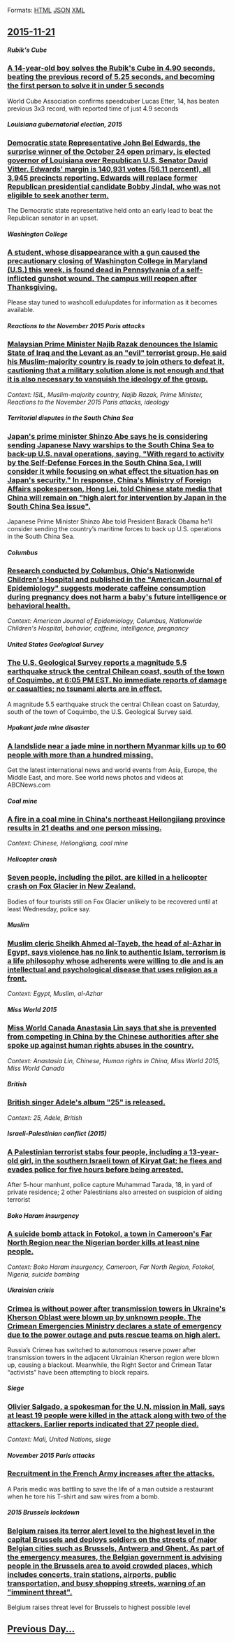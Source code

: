 
Formats: [HTML](2015/11/21/index.html)  [JSON](2015/11/21/index.json)  [XML](2015/11/21/index.xml)  

## [2015-11-21](/news/2015/11/21/index.md)

##### Rubik's Cube
### [A 14-year-old boy solves the Rubik's Cube in 4.90 seconds, beating the previous record of 5.25 seconds, and becoming the first person to solve it in under 5 seconds ](/news/2015/11/21/a-14-year-old-boy-solves-the-rubik-s-cube-in-4-90-seconds-beating-the-previous-record-of-5-25-seconds-and-becoming-the-first-person-to-sol.md)
World Cube Association confirms speedcuber Lucas Etter, 14, has beaten previous 3x3 record, with reported time of just 4.9 seconds

##### Louisiana gubernatorial election, 2015
### [Democratic state Representative John Bel Edwards, the surprise winner of the October 24 open primary, is elected governor of Louisiana over Republican U.S. Senator David Vitter. Edwards' margin is 140,931 votes (56.11 percent), all 3,945 precincts reporting. Edwards will replace former Republican presidential candidate Bobby Jindal, who was not eligible to seek another term. ](/news/2015/11/21/democratic-state-representative-john-bel-edwards-the-surprise-winner-of-the-october-24-open-primary-is-elected-governor-of-louisiana-over.md)
The Democratic state representative held onto an early lead to beat the Republican senator in an upset.

##### Washington College
### [A student, whose disappearance with a gun caused the precautionary closing of Washington College in Maryland (U.S.) this week, is found dead in Pennsylvania of a self-inflicted gunshot wound. The campus will reopen after Thanksgiving. ](/news/2015/11/21/a-student-whose-disappearance-with-a-gun-caused-the-precautionary-closing-of-washington-college-in-maryland-u-s-this-week-is-found-dead.md)
Please stay tuned to washcoll.edu/updates for information as it becomes available.

##### Reactions to the November 2015 Paris attacks
### [Malaysian Prime Minister Najib Razak denounces the Islamic State of Iraq and the Levant as an "evil" terrorist group. He said his Muslim-majority country is ready to join others to defeat it, cautioning that a military solution alone is not enough and that it is also necessary to vanquish the ideology of the group. ](/news/2015/11/21/malaysian-prime-minister-najib-razak-denounces-the-islamic-state-of-iraq-and-the-levant-as-an-evil-terrorist-group-he-said-his-muslim-maj.md)
_Context: ISIL, Muslim-majority country, Najib Razak, Prime Minister, Reactions to the November 2015 Paris attacks, ideology_

##### Territorial disputes in the South China Sea
### [Japan's prime minister Shinzo Abe says he is considering sending Japanese Navy warships to the South China Sea to back-up U.S. naval operations, saying, "With regard to activity by the Self-Defense Forces in the South China Sea, I will consider it while focusing on what effect the situation has on Japan's security." In response, China's Ministry of Foreign Affairs spokesperson, Hong Lei, told Chinese state media that China will remain on "high alert for intervention by Japan in the South China Sea issue". ](/news/2015/11/21/japan-s-prime-minister-shinza-abe-says-he-is-considering-sending-japanese-navy-warships-to-the-south-china-sea-to-back-up-u-s-naval-operat.md)
Japanese Prime Minister Shinzo Abe told President Barack Obama he’ll consider sending the country’s maritime forces to back up U.S. operations in the South China Sea.

##### Columbus
### [Research conducted by Columbus, Ohio's Nationwide Children's Hospital and published in the "American Journal of Epidemiology" suggests moderate caffeine consumption during pregnancy does not harm a baby's future intelligence or behavioral health. ](/news/2015/11/21/research-conducted-by-columbus-ohio-s-nationwide-children-s-hospital-and-published-in-the-american-journal-of-epidemiology-suggests-moder.md)
_Context: American Journal of Epidemiology, Columbus, Nationwide Children's Hospital, behavior, caffeine, intelligence, pregnancy_

##### United States Geological Survey
### [The U.S. Geological Survey reports a magnitude 5.5 earthquake struck the central Chilean coast, south of the town of Coquimbo, at 6:05 PM EST. No immediate reports of damage or casualties; no tsunami alerts are in effect. ](/news/2015/11/21/the-u-s-geological-survey-reports-a-magnitude-5-5-earthquake-struck-the-central-chilean-coast-south-of-the-town-of-coquimbo-at-6-05-pm-es.md)
A magnitude 5.5 earthquake struck the central Chilean coast on Saturday, south of the town of Coquimbo, the U.S. Geological Survey said.

##### Hpakant jade mine disaster
### [A landslide near a jade mine in northern Myanmar kills up to 60 people with more than a hundred missing. ](/news/2015/11/21/a-landslide-near-a-jade-mine-in-northern-myanmar-kills-up-to-60-people-with-more-than-a-hundred-missing.md)
Get the latest international news and world events from Asia, Europe, the Middle East, and more. See world news photos and videos at ABCNews.com

##### Coal mine
### [A fire in a coal mine in China's northeast Heilongjiang province results in 21 deaths and one person missing. ](/news/2015/11/21/a-fire-in-a-coal-mine-in-china-s-northeast-heilongjiang-province-results-in-21-deaths-and-one-person-missing.md)
_Context: Chinese, Heilongjiang, coal mine_

##### Helicopter crash
### [Seven people, including the pilot, are killed in a helicopter crash on Fox Glacier in New Zealand. ](/news/2015/11/21/seven-people-including-the-pilot-are-killed-in-a-helicopter-crash-on-fox-glacier-in-new-zealand.md)
Bodies of four tourists still on Fox Glacier unlikely to be recovered until at least Wednesday, police say.

##### Muslim
### [Muslim cleric Sheikh Ahmed al-Tayeb, the head of al-Azhar in Egypt, says violence has no link to authentic Islam, terrorism is a life philosophy whose adherents were willing to die and is an intellectual and psychological disease that uses religion as a front. ](/news/2015/11/21/muslim-cleric-sheikh-ahmed-al-tayeb-the-head-of-al-azhar-in-egypt-says-violence-has-no-link-to-authentic-islam-terrorism-is-a-life-philos.md)
_Context: Egypt, Muslim, al-Azhar_

##### Miss World 2015
### [Miss World Canada Anastasia Lin says that she is prevented from competing in China by the Chinese authorities after she spoke up against human rights abuses in the country. ](/news/2015/11/21/miss-world-canada-anastasia-lin-says-that-she-is-prevented-from-competing-in-china-by-the-chinese-authorities-after-she-spoke-up-against-hum.md)
_Context: Anastasia Lin, Chinese, Human rights in China, Miss World 2015, Miss World Canada_

##### British
### [British singer Adele's album "25" is released. ](/news/2015/11/21/british-singer-adele-s-album-25-is-released.md)
_Context: 25, Adele, British_

##### Israeli-Palestinian conflict (2015)
### [A Palestinian terrorist stabs four people, including a 13-year-old girl, in the southern Israeli town of Kiryat Gat; he flees and evades police for five hours before being arrested. ](/news/2015/11/21/a-palestinian-terrorist-stabs-four-people-including-a-13-year-old-girl-in-the-southern-israeli-town-of-kiryat-gat-he-flees-and-evades-pol.md)
After 5-hour manhunt, police capture Muhammad Tarada, 18, in yard of private residence; 2 other Palestinians also arrested on suspicion of aiding terrorist

##### Boko Haram insurgency
### [A suicide bomb attack in Fotokol, a town in Cameroon's Far North Region near the Nigerian border kills at least nine people. ](/news/2015/11/21/a-suicide-bomb-attack-in-fotokol-a-town-in-cameroon-s-far-north-region-near-the-nigerian-border-kills-at-least-nine-people.md)
_Context: Boko Haram insurgency, Cameroon, Far North Region, Fotokol, Nigeria, suicide bombing_

##### Ukrainian crisis
### [Crimea is without power after transmission towers in Ukraine's Kherson Oblast were blown up by unknown people. The Crimean Emergencies Ministry declares a state of emergency due to the power outage and puts rescue teams on high alert. ](/news/2015/11/21/crimea-is-without-power-after-transmission-towers-in-ukraine-s-kherson-oblast-were-blown-up-by-unknown-people-the-crimean-emergencies-minis.md)
Russia’s Crimea has switched to autonomous reserve power after transmission towers in the adjacent Ukrainian Kherson region were blown up, causing a blackout. Meanwhile, the Right Sector and Crimean Tatar “activists” have been attempting to block repairs.

##### Siege
### [Olivier Salgado, a spokesman for the U.N. mission in Mali, says at least 19 people were killed in the attack along with two of the attackers. Earlier reports indicated that 27 people died. ](/news/2015/11/21/olivier-salgado-a-spokesman-for-the-u-n-mission-in-mali-says-at-least-19-people-were-killed-in-the-attack-along-with-two-of-the-attackers.md)
_Context: Mali, United Nations, siege_

##### November 2015 Paris attacks
### [Recruitment in the French Army increases after the attacks. ](/news/2015/11/21/recruitment-in-the-french-army-increases-after-the-attacks.md)
A Paris medic was battling to save the life of a man outside a restaurant when he tore his T-shirt and saw wires from a bomb.

##### 2015 Brussels lockdown
### [Belgium raises its terror alert level to the highest level in the capital Brussels and deploys soldiers on the streets of major Belgian cities such as Brussels, Antwerp and Ghent. As part of the emergency measures, the Belgian government is advising people in the Brussels area to avoid crowded places, which includes concerts, train stations, airports, public transportation, and busy shopping streets, warning of an "imminent threat". ](/news/2015/11/21/belgium-raises-its-terror-alert-level-to-the-highest-level-in-the-capital-brussels-and-deploys-soldiers-on-the-streets-of-major-belgian-citi.md)
 Belgium raises threat level for Brussels to highest possible level 

## [Previous Day...](/news/2015/11/20/index.md)

